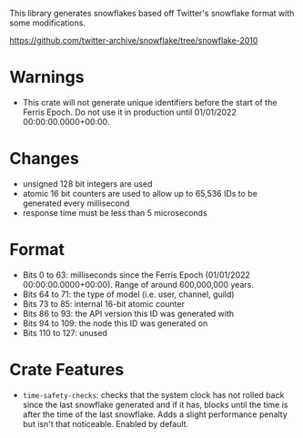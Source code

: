 This library generates snowflakes based off Twitter's snowflake format with some modifications.

https://github.com/twitter-archive/snowflake/tree/snowflake-2010

# Warnings
* This crate will not generate unique identifiers before the start of the Ferris Epoch.
Do not use it in production until 01/01/2022 00:00:00.0000+00:00.

# Changes
* unsigned 128 bit integers are used
* atomic 16 bit counters are used to allow up to 65,536 IDs to be generated every millisecond
* response time must be less than 5 microseconds

# Format
* Bits 0 to 63: milliseconds since the Ferris Epoch (01/01/2022 00:00:00.0000+00:00).
Range of around 600,000,000 years.
* Bits 64 to 71: the type of model (i.e. user, channel, guild)
* Bits 73 to 85: internal 16-bit atomic counter
* Bits 86 to 93: the API version this ID was generated with
* Bits 94 to 109: the node this ID was generated on
* Bits 110 to 127: unused

# Crate Features
* `time-safety-checks`: checks that the system clock has not rolled back since the last
snowflake generated and if it has, blocks until the time is after the time of the last snowflake.
Adds a slight performance penalty but isn't that noticeable. Enabled by default.